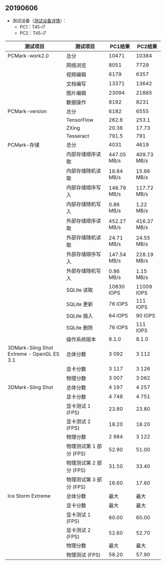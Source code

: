 ## 20190606
- 测试设备（[测试设备详情](https://github.com/openthos/app-testing-results/blob/master/list/%E6%B5%8B%E8%AF%95%E8%AE%BE%E5%A4%87%E5%88%97%E8%A1%A8%E6%96%B0.md)）：
   - PC1：T45-i7
   - PC2：T45-i7
   
|测试项目|测试项目|PC1结果|PC2结果|
|-----|-----|-----|-----|
|PCMark-work2.0|总分|10471|10384|
||网络浏览|8051|7729|
||视频编辑|6179|6357|
||文档编写|13371|13642|
||图片编辑|23094|21885|
||数据操作|8192|8231|
|PCMark-version|总分|6182|6555|
||TensorFlow|262.6|253.1|
||ZXing|20.36|17.73|
||Tesseract|791.5|791|
|PCMark-存储|总分|4031|4619|
||内部存储顺序读取|447.05 MB/s|409.73 MB/s|
||内部存储随机读取|18.84 MB/s|15.66 MB/s|
||内部存储顺序写入|148.78 MB/s|117.72 MB/s|
||内部存储随机写入|0.86 MB/s|1.22 MB/s|
||外部存储顺序读取|452.27 MB/s|416.37 MB/s|
||外部存储随机读取|24.71 MB/s|24.55 MB/s|
||外部存储顺序写入|147.54 MB/s|228.19 MB/s|
||外部存储随机写入|0.86 MB/s|1.15 MB/s|
||SQLite 读取|10830 IOPS|11009 IOPS|
||SQLite 更新|76 IOPS|111 IOPS|
||SQLite 插入|64 IOPS|90 IOPS|
||SQLite 删除|76 IOPS|111 IOPS|
||操作系统版本|8.1.0|8.1.0|
|3DMark-Sling Shot Extreme - OpenGL ES 3.1|总体分数|3 092|3 112| 
||显卡分数|3 117|3 126|
||物理分数|3 007|3 062|
|3DMark-Sling Shot|总体分数|4 197               |4 257
||显卡分数|4 748               |4 751
||显卡测试 1 (FPS)|23.80       |23.80
||显卡测试 2 (FPS)|18.20       |18.20
||物理分数|2 984               |3 122
||物理测试第 1 部分 (FPS)|52.90|51.00
||物理测试第 2 部分 (FPS)|31.50|33.40
||物理测试第 3 部分 (FPS)|16.60|17.60
|Ice Storm Extreme|总体分数|最大           |最大
||显卡分数|最大           |最大
||显卡测试 1 (FPS)|60.00  |60.00
||显卡测试 2 (FPS)|52.60  |52.70
||物理分数|最大           |最大
||物理测试 (FPS)|58.20    |57.90
